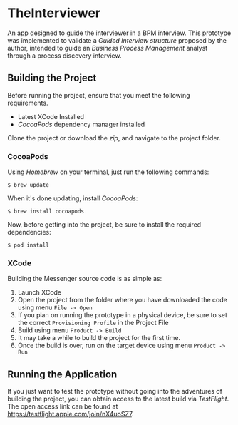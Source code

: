 # TheInterviewer
An app designed to guide the interviewer in a BPM interview.
This prototype was implemented to validate a *Guided Interview structure* proposed by the author, intended to guide an *Business Process Management* analyst through a process discovery interview.

## Building the Project
Before running the project, ensure that you meet the following requirements.

* Latest XCode Installed
* *CocoaPods* dependency manager installed

Clone the project or download the *zip*, and navigate to the project folder.

### CocoaPods
Using *Homebrew* on your terminal, just run the following commands:
```
$ brew update
```

When it's done updating, install *CocoaPods*:
```
$ brew install cocoapods
```

Now, before getting into the project, be sure to install the required dependencies:
```
$ pod install
```

### XCode
Building the Messenger source code is as simple as:

1. Launch XCode
2. Open the project from the folder where you have downloaded the code using menu `File -> Open`
3. If you plan on running the prototype in a physical device, be sure to set the correct `Provisioning Profile` in the Project File
4. Build using menu `Product -> Build`
5. It may take a while to build the project for the first time.
6. Once the build is over, run on the target device using menu `Product -> Run`

## Running the Application
If you just want to test the prototype without going into the adventures of building the project, you can obtain access to the latest build via *TestFlight*.
The open access link can be found at https://testflight.apple.com/join/nX4uoSZ7.
